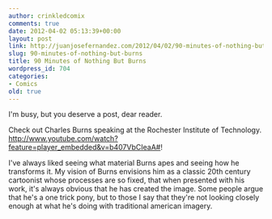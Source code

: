 ```yaml
---
author: crinkledcomix
comments: true
date: 2012-04-02 05:13:39+00:00
layout: post
link: http://juanjosefernandez.com/2012/04/02/90-minutes-of-nothing-but-burns/
slug: 90-minutes-of-nothing-but-burns
title: 90 Minutes of Nothing But Burns
wordpress_id: 704
categories:
- Comics
old: true
---
```


I'm busy, but you deserve a post, dear reader.

Check out Charles Burns speaking at the Rochester Institute of Technology.
http://www.youtube.com/watch?feature=player_embedded&v=b407VbCIeaA#!

I've always liked seeing what material Burns apes and seeing how he transforms it. My vision of Burns envisions him as a classic 20th century cartoonist whose processes are so fixed, that when presented with his work, it's always obvious that he has created the image. Some people argue that he's a one trick pony, but to those I say that they're not looking closely enough at what he's doing with traditional american imagery.
